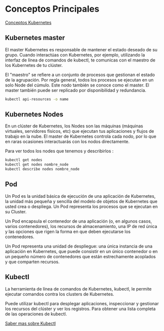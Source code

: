 # Conceptos Principales


[Conceptos Kubernetes](https://kubernetes.io/es/docs/concepts/#)

## Kubernetes master
El master Kubernetes es responsable de mantener el estado deseado de su grupo. Cuando interactúas con Kubernetes, por ejemplo, utilizando la interfaz de línea de comandos de kubectl, te comunicas con el maestro de los Kubernetes de tu clúster.

El "maestro" se refiere a un conjunto de procesos que gestionan el estado de la agrupación. Por regla general, todos los procesos se ejecutan en un solo Node del cúmulo. Este nodo también se conoce como el master. El master también puede ser replicado por disponibilidad y redundancia.
 



```bash
kubectl api-resources -o name
```

## Kubernetes Nodes
En un clúster de Kubernetes, los Nodes son las máquinas (máquinas virtuales, servidores físicos, etc) que ejecutan tus aplicaciones y flujos de trabajo en la nube. El master de Kubernetes controla cada nodo, por lo que en raras ocasiones interactuarás con los nodos directamente.


Para ver todos los nodes que tenemos y describirlos :
```bash
kubectl get nodes
kubectl get nodes nombre_node
kubectl describe nodes nombre_node
```

## Pod
Un Pod es la unidad básica de ejecución de una aplicación de Kubernetes, la unidad más pequeña y sencilla del modelo de objetos de Kubernetes que usted crea o despliega.
Un Pod representa los procesos que se ejecutan en su Cluster.

Un Pod encapsula el contenedor de una aplicación (o, en algunos casos, varios contenedores), los recursos de almacenamiento, una IP de red única y las opciones que rigen la forma en que deben ejecutarse los contenedores.

Un Pod representa una unidad de despliegue: una única instancia de una aplicación en Kubernetes, que puede consistir en un único contenedor o en un pequeño número de contenedores que están estrechamente acoplados y que comparten recursos.

## Kubectl
La herramienta de línea de comandos de Kubernetes, kubectl, le permite ejecutar comandos contra los clusters de Kubernetes.

Puede utilizar kubectl para desplegar aplicaciones, inspeccionar y gestionar los recursos del clúster y ver los registros. Para obtener una lista completa de las operaciones de kubectl.

[Saber mas sobre Kubectl](https://kubernetes.io/es/docs/tasks/tools/install-kubectl/)
